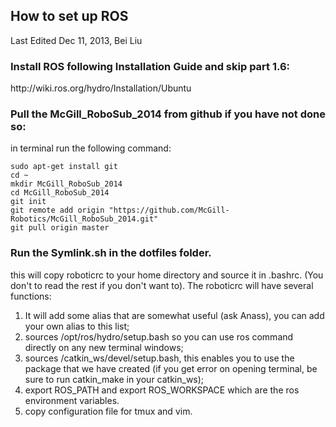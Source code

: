 <h2>How to set up ROS</h2>
Last Edited Dec 11, 2013, Bei Liu

<h3>Install ROS following Installation Guide and skip part 1.6:</h3>
http://wiki.ros.org/hydro/Installation/Ubuntu
	
<h3>Pull the McGill_RoboSub_2014 from github if you have not done so:</h3>
in terminal run the following command:
<pre><code>sudo apt-get install git
cd ~
mkdir McGill_RoboSub_2014
cd McGill_RoboSub_2014
git init
git remote add origin "https://github.com/McGill-Robotics/McGill_RoboSub_2014.git" 
git pull origin master
</code></pre>
		
	
<h3>Run the Symlink.sh in the dotfiles folder.</h3>
this will copy roboticrc to your home directory and source it in .bashrc.  (You don't to read the rest if you don't want to).
The roboticrc will have several functions: 
<ol>
<li>It will add some alias that are somewhat useful (ask Anass), you can add your own alias to this list; </li>
<li>sources /opt/ros/hydro/setup.bash so you can use ros command directly on any new terminal windows; </li>
<li>sources /catkin_ws/devel/setup.bash, this enables you to use the package that we have created (if you get error on opening terminal, be sure to run catkin_make in your catkin_ws);</li>
<li>export ROS_PATH and export ROS_WORKSPACE which are the ros environment variables. </li>
<li>copy configuration file for tmux and vim.</li></ol>
